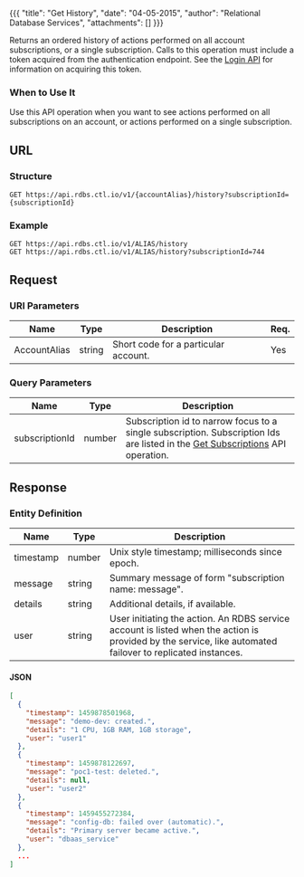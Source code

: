{{{
  "title": "Get History",
  "date": "04-05-2015",
  "author": "Relational Database Services",
  "attachments": []
}}}

Returns an ordered history of actions performed on all account subscriptions, or a single subscription. Calls to this operation must include a token acquired from the authentication endpoint. See the [Login API](../Authentication/login.md) for information on acquiring this token.

### When to Use It

Use this API operation when you want to see actions performed on all subscriptions on an account, or actions performed on a single subscription.

## URL

### Structure

    GET https://api.rdbs.ctl.io/v1/{accountAlias}/history?subscriptionId={subscriptionId}

### Example

    GET https://api.rdbs.ctl.io/v1/ALIAS/history
    GET https://api.rdbs.ctl.io/v1/ALIAS/history?subscriptionId=744

## Request

### URI Parameters

| Name | Type | Description | Req. |
| --- | --- | --- | --- |
| AccountAlias | string | Short code for a particular account. | Yes |

### Query Parameters

| Name | Type | Description |
| --- | --- | --- |
| subscriptionId | number | Subscription id to narrow focus to a single subscription. Subscription Ids are listed in the [Get Subscriptions](get-subscriptions.md) API operation.|


## Response

### Entity Definition

| Name | Type | Description |
| --- | --- | --- |
| timestamp | number | Unix style timestamp; milliseconds since epoch. |
| message | string | Summary message of form "subscription name: message". |
| details | string | Additional details, if available. |
| user | string | User initiating the action. An RDBS service account is listed when the action is provided by the service, like automated failover to replicated instances. |

#### JSON

```json
[
  {
    "timestamp": 1459878501968,
    "message": "demo-dev: created.",
    "details": "1 CPU, 1GB RAM, 1GB storage",
    "user": "user1"
  },
  {
    "timestamp": 1459878122697,
    "message": "poc1-test: deleted.",
    "details": null,
    "user": "user2"
  },
  {
    "timestamp": 1459455272384,
    "message": "config-db: failed over (automatic).",
    "details": "Primary server became active.",
    "user": "dbaas_service"
  },
  ...
]
```
